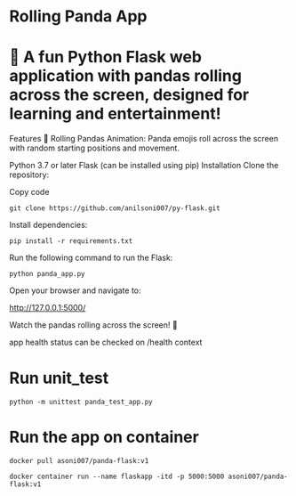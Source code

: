 # Rolling Panda App 
# 🐼 A fun Python Flask web application with pandas rolling across the screen, designed for learning and entertainment!

Features 🐼 Rolling Pandas Animation: Panda emojis roll across the screen with random starting positions and movement. 

Python 3.7 or later Flask (can be installed using pip) Installation Clone the repository:

Copy code 

```
git clone https://github.com/anilsoni007/py-flask.git
```

Install dependencies:
```
pip install -r requirements.txt
```

Run the following command to run the Flask:

```
python panda_app.py
```

Open your browser and navigate to:

http://127.0.0.1:5000/

Watch the pandas rolling across the screen! 🐼

app health status can be checked on /health context

# Run unit_test 

```
python -m unittest panda_test_app.py

```

# Run the app on container
```
docker pull asoni007/panda-flask:v1
```

```
docker container run --name flaskapp -itd -p 5000:5000 asoni007/panda-flask:v1
```

